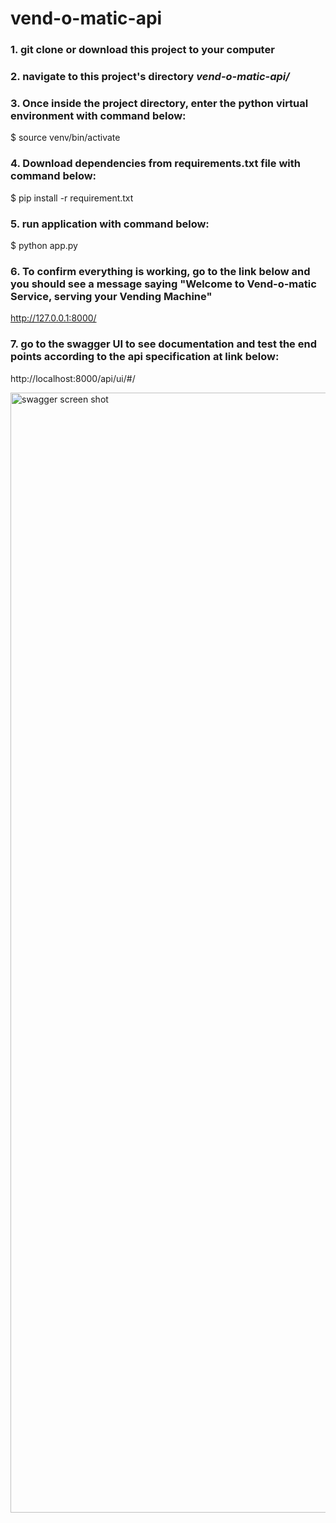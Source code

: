 # vend-o-matic-api


### 1. git clone or download this project to your computer 

### 2. navigate to this project's directory *vend-o-matic-api/*

### 3. Once inside the project directory, enter the python virtual environment with command below:

$   source venv/bin/activate

### 4. Download dependencies from requirements.txt file with command below:

$   pip install -r requirement.txt 

### 5. run application with command below:

$   python app.py


### 6. To confirm everything is working, go to the link below and you should see a message saying "Welcome to Vend-o-matic Service, serving your Vending Machine"

http://127.0.0.1:8000/

### 7. go to the swagger UI to see documentation and test the end points according to the api specification at link below:

http://localhost:8000/api/ui/#/



<img width="1792" alt="swagger screen shot " src="https://user-images.githubusercontent.com/24595891/203136553-faf22daf-116e-4a76-912f-6feb4941514e.png">
